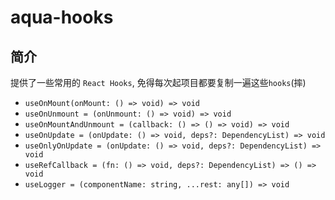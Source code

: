 # aqua-hooks

## 简介

提供了一些常用的 `React Hooks`, 免得每次起项目都要复制一遍这些`hooks`(摔)

- `useOnMount(onMount: () => void) => void`
- `useOnUnmount = (onUnmount: () => void) => void`
- `useOnMountAndUnmount = (callback: () => () => void) => void`
- `useOnUpdate = (onUpdate: () => void, deps?: DependencyList) => void`
- `useOnlyOnUpdate = (onUpdate: () => void, deps?: DependencyList) => void`
- `useRefCallback = (fn: () => void, deps?: DependencyList) => () => void`
- `useLogger = (componentName: string, ...rest: any[]) => void`
